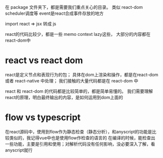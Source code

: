 


在 package 文件夹下，都是需要我们重点关心的目录。 类似 react-dom scheduler调度等
event是react合成事件存放的地方

import react => jsx 转成 js

react的代码比较少，都是一些 memo context lazy这些， 大部分的内容都在 react-dom中


# react vs react dom
react是定义节点和表现行为的包；
具体在dom上渲染和操作，都是在react-dom 或者 react-native 中处理； 我们接触的大量代码都是在 react-dom 中

react 和 react-dom 的代码都是比较简单的，都是简单易懂的。
我们需要理解react的原理，明白最终输出的内容，是如何运用到dom上面的

# flow  vs  typescript
在react源码中，使用到flow作为静态检查（静态分析），和anyscript的功能是比较类似的，我记得vue中也是使用flow作检查的语言的
在编译的时候，能检查出一些功能，主要是引用和使用；对解析代码没有任何影响，没必要深入了解，看anyscript就行
